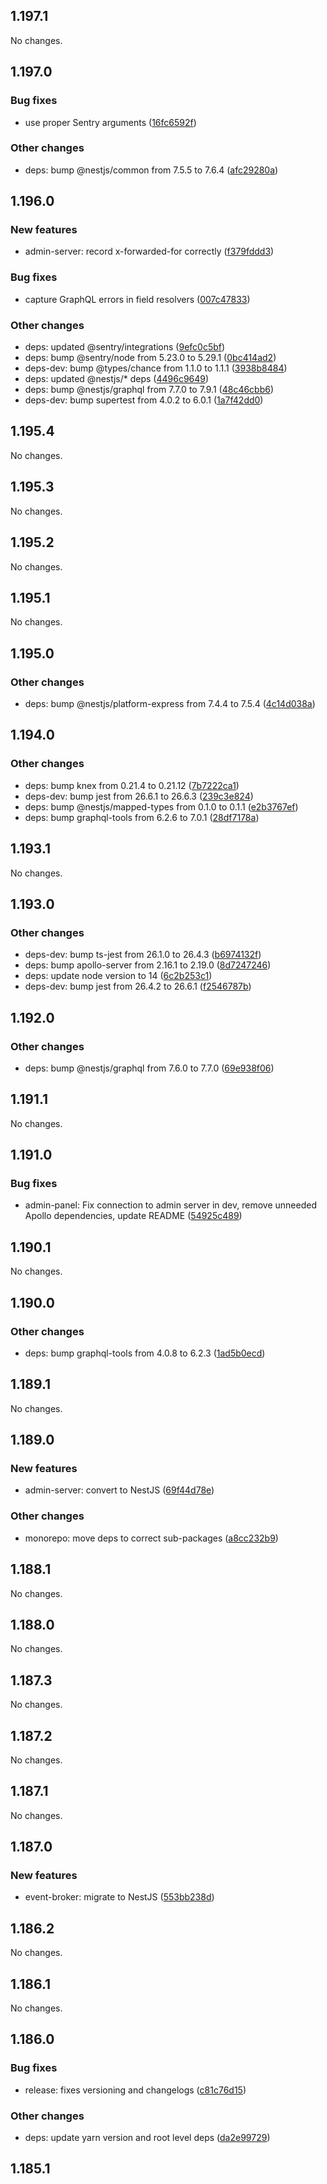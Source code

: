 ## 1.197.1

No changes.

## 1.197.0

### Bug fixes

- use proper Sentry arguments ([16fc6592f](https://github.com/mozilla/fxa/commit/16fc6592f))

### Other changes

- deps: bump @nestjs/common from 7.5.5 to 7.6.4 ([afc29280a](https://github.com/mozilla/fxa/commit/afc29280a))

## 1.196.0

### New features

- admin-server: record x-forwarded-for correctly ([f379fddd3](https://github.com/mozilla/fxa/commit/f379fddd3))

### Bug fixes

- capture GraphQL errors in field resolvers ([007c47833](https://github.com/mozilla/fxa/commit/007c47833))

### Other changes

- deps: updated @sentry/integrations ([9efc0c5bf](https://github.com/mozilla/fxa/commit/9efc0c5bf))
- deps: bump @sentry/node from 5.23.0 to 5.29.1 ([0bc414ad2](https://github.com/mozilla/fxa/commit/0bc414ad2))
- deps-dev: bump @types/chance from 1.1.0 to 1.1.1 ([3938b8484](https://github.com/mozilla/fxa/commit/3938b8484))
- deps: updated @nestjs/\* deps ([4496c9649](https://github.com/mozilla/fxa/commit/4496c9649))
- deps: bump @nestjs/graphql from 7.7.0 to 7.9.1 ([48c46cbb6](https://github.com/mozilla/fxa/commit/48c46cbb6))
- deps-dev: bump supertest from 4.0.2 to 6.0.1 ([1a7f42dd0](https://github.com/mozilla/fxa/commit/1a7f42dd0))

## 1.195.4

No changes.

## 1.195.3

No changes.

## 1.195.2

No changes.

## 1.195.1

No changes.

## 1.195.0

### Other changes

- deps: bump @nestjs/platform-express from 7.4.4 to 7.5.4 ([4c14d038a](https://github.com/mozilla/fxa/commit/4c14d038a))

## 1.194.0

### Other changes

- deps: bump knex from 0.21.4 to 0.21.12 ([7b7222ca1](https://github.com/mozilla/fxa/commit/7b7222ca1))
- deps-dev: bump jest from 26.6.1 to 26.6.3 ([239c3e824](https://github.com/mozilla/fxa/commit/239c3e824))
- deps: bump @nestjs/mapped-types from 0.1.0 to 0.1.1 ([e2b3767ef](https://github.com/mozilla/fxa/commit/e2b3767ef))
- deps: bump graphql-tools from 6.2.6 to 7.0.1 ([28df7178a](https://github.com/mozilla/fxa/commit/28df7178a))

## 1.193.1

No changes.

## 1.193.0

### Other changes

- deps-dev: bump ts-jest from 26.1.0 to 26.4.3 ([b6974132f](https://github.com/mozilla/fxa/commit/b6974132f))
- deps: bump apollo-server from 2.16.1 to 2.19.0 ([8d7247246](https://github.com/mozilla/fxa/commit/8d7247246))
- deps: update node version to 14 ([6c2b253c1](https://github.com/mozilla/fxa/commit/6c2b253c1))
- deps-dev: bump jest from 26.4.2 to 26.6.1 ([f2546787b](https://github.com/mozilla/fxa/commit/f2546787b))

## 1.192.0

### Other changes

- deps: bump @nestjs/graphql from 7.6.0 to 7.7.0 ([69e938f06](https://github.com/mozilla/fxa/commit/69e938f06))

## 1.191.1

No changes.

## 1.191.0

### Bug fixes

- admin-panel: Fix connection to admin server in dev, remove unneeded Apollo dependencies, update README ([54925c489](https://github.com/mozilla/fxa/commit/54925c489))

## 1.190.1

No changes.

## 1.190.0

### Other changes

- deps: bump graphql-tools from 4.0.8 to 6.2.3 ([1ad5b0ecd](https://github.com/mozilla/fxa/commit/1ad5b0ecd))

## 1.189.1

No changes.

## 1.189.0

### New features

- admin-server: convert to NestJS ([69f44d78e](https://github.com/mozilla/fxa/commit/69f44d78e))

### Other changes

- monorepo: move deps to correct sub-packages ([a8cc232b9](https://github.com/mozilla/fxa/commit/a8cc232b9))

## 1.188.1

No changes.

## 1.188.0

No changes.

## 1.187.3

No changes.

## 1.187.2

No changes.

## 1.187.1

No changes.

## 1.187.0

### New features

- event-broker: migrate to NestJS ([553bb238d](https://github.com/mozilla/fxa/commit/553bb238d))

## 1.186.2

No changes.

## 1.186.1

No changes.

## 1.186.0

### Bug fixes

- release: fixes versioning and changelogs ([c81c76d15](https://github.com/mozilla/fxa/commit/c81c76d15))

### Other changes

- deps: update yarn version and root level deps ([da2e99729](https://github.com/mozilla/fxa/commit/da2e99729))

## 1.185.1
